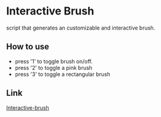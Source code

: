 # Interactive Brush
script that generates an customizable and interactive brush.

## How to use

- press '1' to toggle brush on/off.
- press '2' to toggle a pink brush
- press '3' to toggle a rectangular brush

## Link 

[Interactive-brush](https://gabriel-perez1.github.io/interactive-brush/)
